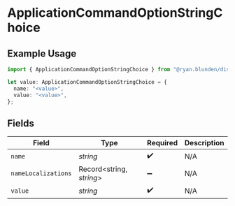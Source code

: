 # ApplicationCommandOptionStringChoice

## Example Usage

```typescript
import { ApplicationCommandOptionStringChoice } from "@ryan.blunden/discord-sdk/models/components";

let value: ApplicationCommandOptionStringChoice = {
  name: "<value>",
  value: "<value>",
};
```

## Fields

| Field                    | Type                     | Required                 | Description              |
| ------------------------ | ------------------------ | ------------------------ | ------------------------ |
| `name`                   | *string*                 | :heavy_check_mark:       | N/A                      |
| `nameLocalizations`      | Record<string, *string*> | :heavy_minus_sign:       | N/A                      |
| `value`                  | *string*                 | :heavy_check_mark:       | N/A                      |